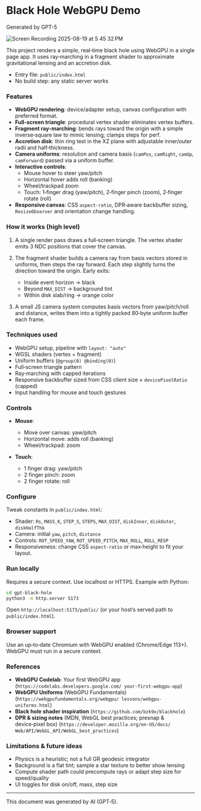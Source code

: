 # Black Hole WebGPU Demo
Generated by GPT-5

![Screen Recording 2025-08-19 at 5 45 32 PM](https://github.com/user-attachments/assets/3ce0fb89-7e38-4bde-924a-3519d5313a22)


This project renders a simple, real‑time black
hole using WebGPU in a single page app. It uses
ray‑marching in a fragment shader to approximate
gravitational lensing and an accretion disk.

- Entry file: `public/index.html`
- No build step: any static server works

### Features

- **WebGPU rendering**: device/adapter setup,
  canvas configuration with preferred format.
- **Full‑screen triangle**: procedural vertex
  shader eliminates vertex buffers.
- **Fragment ray‑marching**: bends rays toward
  the origin with a simple inverse‑square law
  to mimic lensing; clamps steps for perf.
- **Accretion disk**: thin ring test in the XZ
  plane with adjustable inner/outer radii and
  half‑thickness.
- **Camera uniforms**: resolution and camera
  basis (`camPos`, `camRight`, `camUp`,
  `camForward`) passed via a uniform buffer.
- **Interactive controls**:
  - Mouse hover to steer yaw/pitch
  - Horizontal hover adds roll (banking)
  - Wheel/trackpad zoom
  - Touch: 1‑finger drag (yaw/pitch), 2‑finger
    pinch (zoom), 2‑finger rotate (roll)
- **Responsive canvas**: CSS `aspect-ratio`,
  DPR‑aware backbuffer sizing, `ResizeObserver`
  and orientation change handling.

### How it works (high level)

1) A single render pass draws a full‑screen
   triangle. The vertex shader emits 3 NDC
   positions that cover the canvas.

2) The fragment shader builds a camera ray from
   basis vectors stored in uniforms, then steps
   the ray forward. Each step slightly turns the
   direction toward the origin. Early exits:
   - Inside event horizon → black
   - Beyond `MAX_DIST` → background tint
   - Within disk slab/ring → orange color

3) A small JS camera system computes basis
   vectors from yaw/pitch/roll and distance,
   writes them into a tightly packed 80‑byte
   uniform buffer each frame.

### Techniques used

- WebGPU setup, pipeline with `layout: "auto"`
- WGSL shaders (vertex + fragment)
- Uniform buffers (`@group(0) @binding(0)`)
- Full‑screen triangle pattern
- Ray‑marching with capped iterations
- Responsive backbuffer sized from CSS client
  size × `devicePixelRatio` (capped)
- Input handling for mouse and touch gestures

### Controls

- **Mouse**:
  - Move over canvas: yaw/pitch
  - Horizontal move: adds roll (banking)
  - Wheel/trackpad: zoom

- **Touch**:
  - 1 finger drag: yaw/pitch
  - 2 finger pinch: zoom
  - 2 finger rotate: roll

### Configure

Tweak constants in `public/index.html`:

- Shader: `Rs`, `MASS_K`, `STEP_S`, `STEPS`,
  `MAX_DIST`, `diskInner`, `diskOuter`,
  `diskHalfThk`
- Camera: initial `yaw`, `pitch`, `distance`
- Controls: `ROT_SPEED_YAW`, `ROT_SPEED_PITCH`,
  `MAX_ROLL`, `ROLL_RESP`
- Responsiveness: change CSS `aspect-ratio` or
  max‑height to fit your layout.

### Run locally

Requires a secure context. Use localhost or
HTTPS. Example with Python:

```bash
cd gpt-black-hole
python3 -m http.server 5173
```

Open `http://localhost:5173/public/` (or your
host’s served path to `public/index.html`).

### Browser support

Use an up‑to‑date Chromium with WebGPU enabled
(Chrome/Edge 113+). WebGPU must run in a secure
context.

### References

- **WebGPU Codelab**: Your first WebGPU app
  (`https://codelabs.developers.google.com/
  your-first-webgpu-app`)
- **WebGPU Uniforms** (WebGPU Fundamentals)
  (`https://webgpufundamentals.org/webgpu/
  lessons/webgpu-uniforms.html`)
- **Black hole shader inspiration**
  (`https://github.com/bzk9x/blackhole`)
- **DPR & sizing notes** (MDN, WebGL best
  practices; presnap & device‑pixel box)
  (`https://developer.mozilla.org/en-US/docs/
  Web/API/WebGL_API/WebGL_best_practices`)

### Limitations & future ideas

- Physics is a heuristic; not a full GR
  geodesic integrator
- Background is a flat tint; sample a star
  texture to better show lensing
- Compute shader path could precompute rays
  or adapt step size for speed/quality
- UI toggles for disk on/off, mass, step size

---
This document was generated by AI (GPT‑5).

